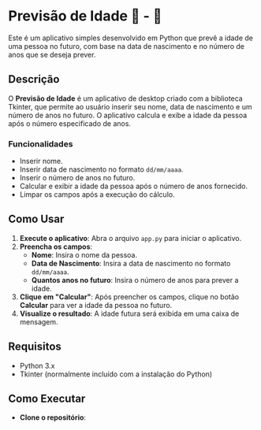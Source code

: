 # Previsão de Idade 👨 - 👴

Este é um aplicativo simples desenvolvido em Python que prevê a idade de uma pessoa no futuro, com base na data de nascimento e no número de anos que se deseja prever.

## Descrição

O **Previsão de Idade** é um aplicativo de desktop criado com a biblioteca Tkinter, que permite ao usuário inserir seu nome, data de nascimento e um número de anos no futuro. O aplicativo calcula e exibe a idade da pessoa após o número especificado de anos. 

### Funcionalidades

- Inserir nome.
- Inserir data de nascimento no formato `dd/mm/aaaa`.
- Inserir o número de anos no futuro.
- Calcular e exibir a idade da pessoa após o número de anos fornecido.
- Limpar os campos após a execução do cálculo.

## Como Usar

1. **Execute o aplicativo**: Abra o arquivo `app.py` para iniciar o aplicativo.
2. **Preencha os campos**:
   - **Nome**: Insira o nome da pessoa.
   - **Data de Nascimento**: Insira a data de nascimento no formato `dd/mm/aaaa`.
   - **Quantos anos no futuro**: Insira o número de anos para prever a idade.
3. **Clique em "Calcular"**: Após preencher os campos, clique no botão **Calcular** para ver a idade da pessoa no futuro.
4. **Visualize o resultado**: A idade futura será exibida em uma caixa de mensagem.

## Requisitos

- Python 3.x
- Tkinter (normalmente incluído com a instalação do Python)

## Como Executar

- **Clone o repositório**:
